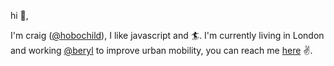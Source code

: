 hi 👋,

I'm craig ([@hobochild](https://github.com/hobochild)), I like javascript and 🏄. I'm currently living in London and working [@beryl](https://beryl.cc) to improve urban mobility, you can reach me [here](mailto:hobochildster@gmail.com) ✌️.

